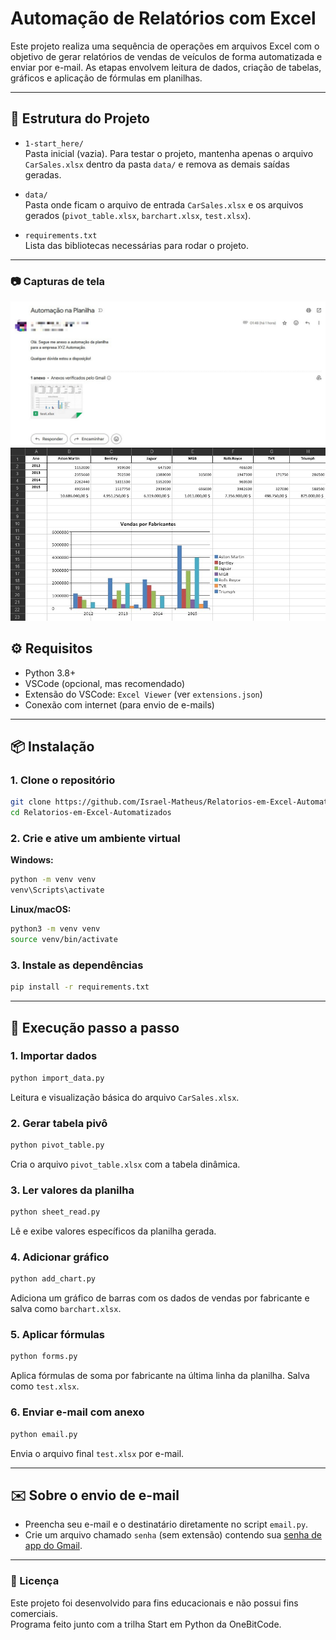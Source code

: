# Automação de Relatórios com Excel

Este projeto realiza uma sequência de operações em arquivos Excel com o objetivo de gerar relatórios de vendas de veículos de forma automatizada e enviar por e-mail. As etapas envolvem leitura de dados, criação de tabelas, gráficos e aplicação de fórmulas em planilhas.

---

## 📁 Estrutura do Projeto

- `1-start_here/`  
  Pasta inicial (vazia). Para testar o projeto, mantenha apenas o arquivo `CarSales.xlsx` dentro da pasta `data/` e remova as demais saídas geradas.

- `data/`  
  Pasta onde ficam o arquivo de entrada `CarSales.xlsx` e os arquivos gerados (`pivot_table.xlsx`, `barchart.xlsx`, `test.xlsx`).

- `requirements.txt`  
  Lista das bibliotecas necessárias para rodar o projeto.

---
### 📷 Capturas de tela
![Tela de envio](imgs/email.jpg)   
![Tela com anexo](imgs/anexo.jpg)

## ⚙️ Requisitos

- Python 3.8+
- VSCode (opcional, mas recomendado)
- Extensão do VSCode: `Excel Viewer` (ver `extensions.json`)
- Conexão com internet (para envio de e-mails)

---

## 📦 Instalação

### 1. Clone o repositório

```bash
git clone https://github.com/Israel-Matheus/Relatorios-em-Excel-Automatizados
cd Relatorios-em-Excel-Automatizados
```

### 2. Crie e ative um ambiente virtual

**Windows:**

```bash
python -m venv venv
venv\Scripts\activate
```

**Linux/macOS:**

```bash
python3 -m venv venv
source venv/bin/activate
```

### 3. Instale as dependências

```bash
pip install -r requirements.txt
```

---

## 🚀 Execução passo a passo

### 1. Importar dados

```bash
python import_data.py
```

Leitura e visualização básica do arquivo `CarSales.xlsx`.

### 2. Gerar tabela pivô

```bash
python pivot_table.py
```

Cria o arquivo `pivot_table.xlsx` com a tabela dinâmica.

### 3. Ler valores da planilha

```bash
python sheet_read.py
```

Lê e exibe valores específicos da planilha gerada.

### 4. Adicionar gráfico

```bash
python add_chart.py
```

Adiciona um gráfico de barras com os dados de vendas por fabricante e salva como `barchart.xlsx`.

### 5. Aplicar fórmulas

```bash
python forms.py
```

Aplica fórmulas de soma por fabricante na última linha da planilha. Salva como `test.xlsx`.

### 6. Enviar e-mail com anexo

```bash
python email.py
```

Envia o arquivo final `test.xlsx` por e-mail.

---

## ✉️ Sobre o envio de e-mail

- Preencha seu e-mail e o destinatário diretamente no script `email.py`.
- Crie um arquivo chamado `senha` (sem extensão) contendo sua [senha de app do Gmail](https://support.google.com/accounts/answer/185833).

---

### 📜 Licença

Este projeto foi desenvolvido para fins educacionais e não possui fins comerciais.  
Programa feito junto com a trilha Start em Python da OneBitCode.
